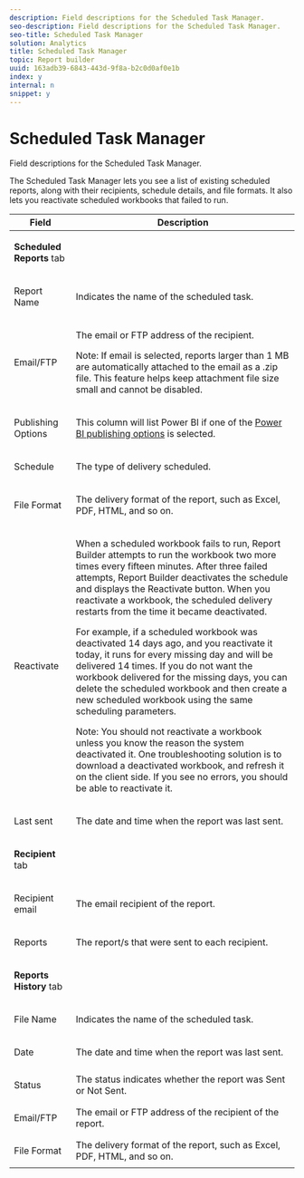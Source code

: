 ```yaml
---
description: Field descriptions for the Scheduled Task Manager.
seo-description: Field descriptions for the Scheduled Task Manager.
seo-title: Scheduled Task Manager
solution: Analytics
title: Scheduled Task Manager
topic: Report builder
uuid: 163adb39-6843-443d-9f8a-b2c0d0af0e1b
index: y
internal: n
snippet: y
---
```


# Scheduled Task Manager

Field descriptions for the Scheduled Task Manager.

<a id="section_69306B8D833F4DF7BBFA53753B0E6C31"></a>

The Scheduled Task Manager lets you see a list of existing scheduled reports, along with their recipients, schedule details, and file formats. It also lets you reactivate scheduled workbooks that failed to run. 

<table id="table_21B07A0B5F1D4435A4E882E45A7A6B6E"> 
 <thead> 
  <tr> 
   <th colname="col1" class="entry"> Field </th> 
   <th colname="col2" class="entry"> Description </th> 
  </tr> 
 </thead>
 <tbody> 
  <tr> 
   <td colname="col1"> <p><b>Scheduled Reports </b>tab </p> </td> 
   <td colname="col2"> </td> 
  </tr> 
  <tr> 
   <td colname="col1"> <p>Report Name </p> </td> 
   <td colname="col2"> <p>Indicates the name of the scheduled task. </p> </td> 
  </tr> 
  <tr> 
   <td colname="col1"> <p> Email/FTP </p> </td> 
   <td colname="col2"> <p>The email or FTP address of the recipient. </p> <p>Note:  If email is selected, reports larger than 1 MB are automatically attached to the email as a .zip file. This feature helps keep attachment file size small and cannot be disabled. </p> </td> 
  </tr> 
  <tr> 
   <td colname="col1"> <p>Publishing Options </p> </td> 
   <td colname="col2"> <p>This column will list Power BI if one of the <a href="../report_builder/c_publish_power_bi/integration-power-bi.md#concept_0C4105AA10F9460A872C2489C9CD7945" format="dita" scope="local"> Power BI publishing options</a> is selected. </p> </td> 
  </tr> 
  <tr> 
   <td colname="col1"> <p>Schedule </p> </td> 
   <td colname="col2"> <p>The type of delivery scheduled. </p> </td> 
  </tr> 
  <tr> 
   <td colname="col1"> <p> File Format </p> </td> 
   <td colname="col2"> <p> The delivery format of the report, such as Excel, PDF, HTML, and so on. </p> </td> 
  </tr> 
  <tr> 
   <td colname="col1"> <p>Reactivate </p> </td> 
   <td colname="col2"> <p>When a scheduled workbook fails to run, Report Builder attempts to run the workbook two more times every fifteen minutes. After three failed attempts, Report Builder deactivates the schedule and displays the <span class="wintitle"> Reactivate</span> button. When you reactivate a workbook, the scheduled delivery restarts from the time it became deactivated. </p> <p>For example, if a scheduled workbook was deactivated 14 days ago, and you reactivate it today, it runs for every missing day and will be delivered 14 times. If you do not want the workbook delivered for the missing days, you can delete the scheduled workbook and then create a new scheduled workbook using the same scheduling parameters. </p> <p> <p>Note:  You should not reactivate a workbook unless you know the reason the system deactivated it. One troubleshooting solution is to download a deactivated workbook, and refresh it on the client side. If you see no errors, you should be able to reactivate it. </p> </p> </td> 
  </tr> 
  <tr> 
   <td colname="col1"> <p>Last sent </p> </td> 
   <td colname="col2"> <p>The date and time when the report was last sent. </p> </td> 
  </tr> 
  <tr> 
   <td colname="col1"> <p><b>Recipient </b>tab </p> </td> 
   <td colname="col2"> </td> 
  </tr> 
  <tr> 
   <td colname="col1"> <p>Recipient email </p> </td> 
   <td colname="col2"> The email recipient of the report. </td> 
  </tr> 
  <tr> 
   <td colname="col1"> <p>Reports </p> </td> 
   <td colname="col2"> The report/s that were sent to each recipient. </td> 
  </tr> 
  <tr> 
   <td colname="col1"> <p><b>Reports History</b> tab </p> </td> 
   <td colname="col2"> </td> 
  </tr> 
  <tr> 
   <td colname="col1"> <p>File Name </p> </td> 
   <td colname="col2"> Indicates the name of the scheduled task. </td> 
  </tr> 
  <tr> 
   <td colname="col1"> <p>Date </p> </td> 
   <td colname="col2"> The date and time when the report was last sent. </td> 
  </tr> 
  <tr> 
   <td colname="col1"> <p>Status </p> </td> 
   <td colname="col2"> The status indicates whether the report was Sent or Not Sent. </td> 
  </tr> 
  <tr> 
   <td colname="col1"> <p>Email/FTP </p> </td> 
   <td colname="col2"> The email or FTP address of the recipient of the report. </td> 
  </tr> 
  <tr> 
   <td colname="col1"> <p>File Format </p> </td> 
   <td colname="col2"> The delivery format of the report, such as Excel, PDF, HTML, and so on. </td> 
  </tr> 
 </tbody> 
</table>


